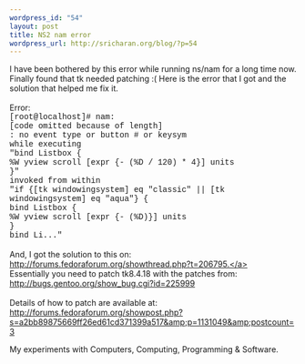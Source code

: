 ```yaml
--- 
wordpress_id: "54"
layout: post
title: NS2 nam error
wordpress_url: http://sricharan.org/blog/?p=54
---
```

I have been bothered by this error while running ns/nam for a long time now. Finally found that tk needed patching :( Here is the error that I got and the solution that helped me fix it.<br /><br />Error:<br /><span style="font-family:courier new;">[root@localhost]# nam: </span><br /><span style="font-family:courier new;">[code omitted because of length]</span><br /><span style="font-family:courier new;">: no event type or button # or keysym</span><br /><span style="font-family:courier new;">while executing</span><span style="font-family:courier new;"><br />"bind Listbox <mousewheel> {</mousewheel></span><span style="font-family:courier new;"><br />%W yview scroll [expr {- (%D / 120) * 4}] units</span><span style="font-family:courier new;"><br />}"</span><span style="font-family:courier new;"><br />invoked from within</span><span style="font-family:courier new;"><br />"if {[tk windowingsystem] eq "classic" || [tk windowingsystem] eq "aqua"} {<br /></span><span style="font-family:courier new;">bind Listbox <mousewheel> {</mousewheel></span><span style="font-family:courier new;"><br />%W yview scroll [expr {- (%D)}] units</span><span style="font-family:courier new;"><br />}</span><span style="font-family:courier new;"><br />bind Li..."</span><br /><br />And, I got the solution to this on:<a href="http://forums.fedoraforum.org/showthread.php?t=206795"> http://forums.fedoraforum.org/showthread.php?t=206795.</a><br />Essentially you need to patch tk8.4.18 with the patches from: <a href="http://bugs.gentoo.org/show_bug.cgi?id=225999">http://bugs.gentoo.org/show_bug.cgi?id=225999</a><br /><br />Details of how to patch are available at: <a href="http://forums.fedoraforum.org/showpost.php?s=a2bb89875669ff26ed61cd371399a517&amp;p=1131049&amp;postcount=3">http://forums.fedoraforum.org/showpost.php?s=a2bb89875669ff26ed61cd371399a517&amp;p=1131049&amp;postcount=3</a><div class="blogger-post-footer">My experiments with Computers, Computing, Programming & Software.</div>
